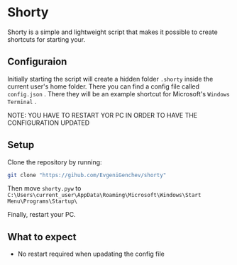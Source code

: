 # Shorty

Shorty is a simple and lightweight script that makes it possible to create shortcuts for starting your.

## Configuraion

Initially starting the script will create a hidden folder `.shorty` inside the current user's home folder. There you can find a config file called `config.json` . There they will be an example shortcut for Microsoft's `Windows Terminal` . 



NOTE: YOU HAVE TO RESTART YOR PC IN ORDER TO HAVE THE CONFIGURATION UPDATED 

## Setup

Clone the repository by running:

```bash
git clone "https://gihub.com/EvgeniGenchev/shorty"
```

Then move `shorty.pyw` to `C:\Users\current_user\AppData\Roaming\Microsoft\Windows\Start Menu\Programs\Startup\`

Finally, restart your PC.

## What to expect

- No restart required when upadating the config file


